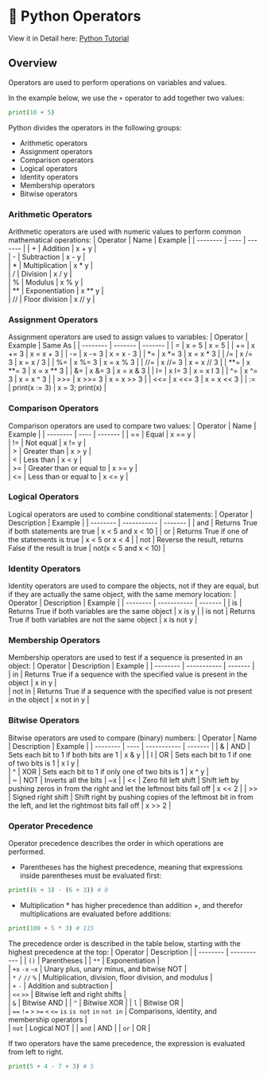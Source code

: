 
# 📌 Python Operators

View it in Detail here: [Python Tutorial](https://www.w3schools.com/python/default.asp)

## Overview
Operators are used to perform operations on variables and values.

In the example below, we use the `+` operator to add together two values:
```python
print(10 + 5)
```
Python divides the operators in the following groups:
- Arithmetic operators
- Assignment operators
- Comparison operators
- Logical operators
- Identity operators
- Membership operators
- Bitwise operators

### Arithmetic Operators
Arithmetic operators are used with numeric values to perform common mathematical operations:
| Operator | Name | Example |
| -------- | ---- | ------- |
| + |	Addition | x + y |	
| - |	Subtraction | x - y |	
| * |	Multiplication | x * y |	
| / |	Division | x / y |	
| % |	Modulus | x % y |	
| ** |	Exponentiation | x ** y |	
| // |	Floor division | x // y |

### Assignment Operators
Assignment operators are used to assign values to variables:
| Operator | Example | Same As |
| -------- | ------- | ------- |
| = |	x = 5 |	x = 5	|
| += |	x += 3 |	x = x + 3	|
| -= |	x -= 3 |	x = x - 3	|
| *= |	x *= 3 |	x = x * 3	|
| /= |	x /= 3 |	x = x / 3	|
| %= |	x %= 3 |	x = x % 3	|
| //= |	x //= 3 |	x = x // 3	|
| **= |	x **= 3 |	x = x ** 3	|
| &= |	x &= 3 |	x = x & 3	|
| I= |	x I= 3 |	x = x I 3	|
| ^= |	x ^= 3 |	x = x ^ 3	|
| >>= |	x >>= 3 |	x = x >> 3	|
| <<= |	x <<= 3 |	x = x << 3	|
| := |	print(x := 3) |	x = 3; print(x) |

### Comparison Operators
Comparison operators are used to compare two values:
| Operator | Name | Example |
| -------- | ---- | ------- |
| == |	Equal	| x == y |	
| != |	Not equal	| x != y |	
| >	| Greater than	| x > y |	
| <	| Less than	| x < y |	
| >= |	Greater than or equal to	| x >= y |	
| <= |	Less than or equal to	| x <= y |

### Logical Operators
Logical operators are used to combine conditional statements:
| Operator | Description | Example |
| -------- | ----------- | ------- |
| and |	Returns True if both statements are true |	x < 5 and  x < 10	|
| or |	Returns True if one of the statements is true |	x < 5 or x < 4	|
| not |	Reverse the result, returns False if the result is true |	not(x < 5 and x < 10) |

### Identity  Operators
Identity operators are used to compare the objects, not if they are equal, but if they are actually the same object, with the same memory location:
| Operator | Description | Example |
| -------- | ----------- | ------- |
| is | 	Returns True if both variables are the same object |	x is y |
| is not |	Returns True if both variables are not the same object |	x is not y |

### Membership  Operators
Membership operators are used to test if a sequence is presented in an object:
| Operator | Description | Example |
| -------- | ----------- | ------- |
| in |	Returns True if a sequence with the specified value is present in the object |	x in y |	
| not in |	Returns True if a sequence with the specified value is not present in the object | x not in y |

### Bitwise  Operators
Bitwise operators are used to compare (binary) numbers:
| Operator | Name | Description | Example |
| -------- | ---- | ----------- | ------- |
| & | AND |	Sets each bit to 1 if both bits are 1	 | x & y |
| I	| OR |	Sets each bit to 1 if one of two bits is 1	 | x I y |	
| ^	| XOR |	Sets each bit to 1 if only one of two bits is 1	 | x ^ y |	
| ~	| NOT |	Inverts all the bits	 | ~x |	
| << | Zero fill left shift |	Shift left by pushing zeros in from the right and let the leftmost bits fall off	 | x << 2 |	
| >> | Signed right shift |	Shift right by pushing copies of the leftmost bit in from the left, and let the rightmost bits fall off	 | x >> 2 |

### Operator Precedence
Operator precedence describes the order in which operations are performed.
- Parentheses has the highest precedence, meaning that expressions inside parentheses must be evaluated first:
```python
print((6 + 3) - (6 + 3)) # 0
```
- Multiplication * has higher precedence than addition +, and therefor multiplications are evaluated before additions:
```python
print(100 + 5 * 3) # 115
```
The precedence order is described in the table below, starting with the highest precedence at the top:
| Operator | Description |
| -------- | ----------- |
| `()`	| Parentheses |	
| `**`	| Exponentiation |	
| `+x`  `-x`  `~x`	| Unary plus, unary minus, and bitwise NOT |	
| `*`  `/`  `//`  `%`	| Multiplication, division, floor division, and modulus |	
| `+`  `-`	| Addition and subtraction |	
| `<<`  `>>`	| Bitwise left and right shifts |	
| `&`	| Bitwise AND |	
| `^`	| Bitwise XOR |	
| `l`	| Bitwise OR |	
| `==`  `!=`  `>`  `>=`  `<`  `<=`  `is`  `is not`  `in`  `not in` 	| Comparisons, identity, and  membership operators |	
| `not`	| Logical NOT |	
| `and`	| AND |	
| `or`	| OR |

If two operators have the same precedence, the expression is evaluated from left to right.
```python
print(5 + 4 - 7 + 3) # 5
```